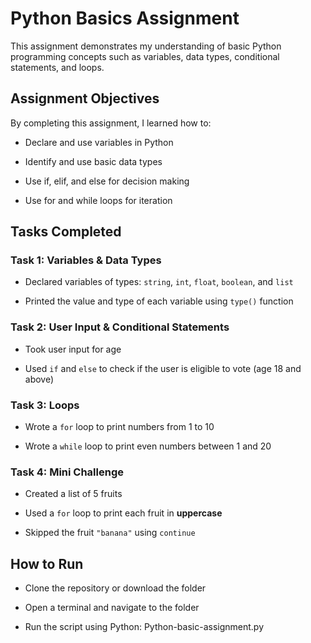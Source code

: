 # Python Basics Assignment

This assignment demonstrates my understanding of basic Python programming concepts such as variables, data types, conditional statements, and loops.

## Assignment Objectives

By completing this assignment, I learned how to:

- Declare and use variables in Python

- Identify and use basic data types

- Use if, elif, and else for decision making

- Use for and while loops for iteration

## Tasks Completed

### Task 1: Variables & Data Types

- Declared variables of types: `string`, `int`, `float`, `boolean`, and `list`

- Printed the value and type of each variable using `type()` function

### Task 2: User Input & Conditional Statements

- Took user input for age

- Used `if` and `else` to check if the user is eligible to vote (age 18 and above)

### Task 3: Loops

- Wrote a `for` loop to print numbers from 1 to 10

- Wrote a `while` loop to print even numbers between 1 and 20

### Task 4: Mini Challenge

- Created a list of 5 fruits

- Used a `for` loop to print each fruit in **uppercase**

- Skipped the fruit `"banana"` using `continue`

## How to Run

- Clone the repository or download the folder

- Open a terminal and navigate to the folder

- Run the script using Python: Python-basic-assignment.py
